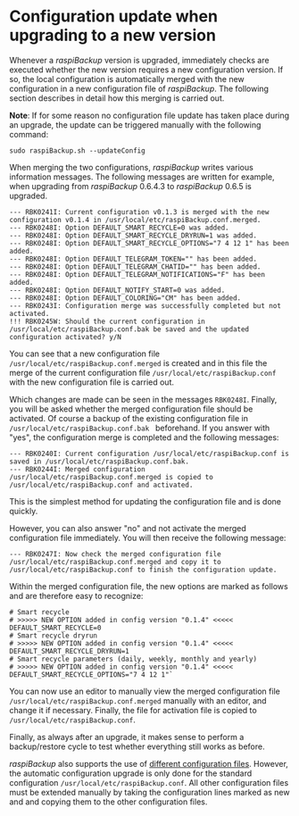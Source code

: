 # Configuration update when upgrading to a new version

Whenever a *raspiBackup* version is upgraded,
immediately checks are executed whether the new version requires a new
configuration version. If so, the local configuration is automatically
merged with the new configuration in a new
configuration file of *raspiBackup*.
The following section describes in detail how this merging
is carried out.

**Note**:
If for some reason no configuration file update
has taken place during an upgrade, the update can be triggered manually with the following command:

```
sudo raspiBackup.sh --updateConfig
```

When merging the two configurations, *raspiBackup* writes
various information messages. The following messages are written
for example, when upgrading from *raspiBackup* 0.6.4.3 to *raspiBackup*
0.6.5 is upgraded.

```
--- RBK0241I: Current configuration v0.1.3 is merged with the new configuration v0.1.4 in /usr/local/etc/raspiBackup.conf.merged.
--- RBK0248I: Option DEFAULT_SMART_RECYCLE=0 was added.
--- RBK0248I: Option DEFAULT_SMART_RECYCLE_DRYRUN=1 was added.
--- RBK0248I: Option DEFAULT_SMART_RECYCLE_OPTIONS="7 4 12 1" has been added.
--- RBK0248I: Option DEFAULT_TELEGRAM_TOKEN="" has been added.
--- RBK0248I: Option DEFAULT_TELEGRAM_CHATID="" has been added.
--- RBK0248I: Option DEFAULT_TELEGRAM_NOTIFICATIONS="F" has been added.
--- RBK0248I: Option DEFAULT_NOTIFY_START=0 was added.
--- RBK0248I: Option DEFAULT_COLORING="CM" has been added.
--- RBK0243I: Configuration merge was successfully completed but not activated.
!!! RBK0245W: Should the current configuration in /usr/local/etc/raspiBackup.conf.bak be saved and the updated configuration activated? y/N
```

You can see that a new configuration file
`/usr/local/etc/raspiBackup.conf.merged` is created and in this file the
merge of the current configuration file
`/usr/local/etc/raspiBackup.conf` with the new configuration file
is carried out.

Which changes are made can be seen in the
messages `RBK0248I`. Finally, you will be asked whether the
merged configuration file should be activated. Of course
a backup of the existing configuration file in
`/usr/local/etc/raspiBackup.conf.bak ` beforehand. If you answer with "yes",
the configuration merge is completed and the following
messages:

```
--- RBK0240I: Current configuration /usr/local/etc/raspiBackup.conf is saved in /usr/local/etc/raspiBackup.conf.bak.
--- RBK0244I: Merged configuration /usr/local/etc/raspiBackup.conf.merged is copied to /usr/local/etc/raspiBackup.conf and activated.
```

This is the simplest method for updating the configuration file
and is done quickly.

However, you can also answer "no" and not activate the merged configuration file
immediately. You will then receive the following
message:
```
--- RBK0247I: Now check the merged configuration file /usr/local/etc/raspiBackup.conf.merged and copy it to /usr/local/etc/raspiBackup.conf to finish the configuration update.
```

Within the merged configuration file, the new options are
marked as follows and are therefore easy to recognize:

```
# Smart recycle
# >>>>> NEW OPTION added in config version "0.1.4" <<<<<
DEFAULT_SMART_RECYCLE=0
# Smart recycle dryrun
# >>>>> NEW OPTION added in config version "0.1.4" <<<<<
DEFAULT_SMART_RECYCLE_DRYRUN=1
# Smart recycle parameters (daily, weekly, monthly and yearly)
# >>>>> NEW OPTION added in config version "0.1.4" <<<<<
DEFAULT_SMART_RECYCLE_OPTIONS="7 4 12 1"`
```

You can now use an editor to manually view the merged
configuration file `/usr/local/etc/raspiBackup.conf.merged` manually with an editor,
and change it if necessary. Finally, the file for
activation file is copied to `/usr/local/etc/raspiBackup.conf`.

Finally, as always after an upgrade, it makes sense to perform a backup/restore
cycle to test whether everything still works as before.

*raspiBackup* also supports the use of [different
configuration files](invocation-options.md#configFiles). However, the automatic configuration upgrade is only
done for the standard configuration `/usr/local/etc/raspiBackup.conf`.
All other configuration files must be extended manually by
taking the configuration lines marked as new and
and copying them to the other configuration files.

[.status]: translated
[.source]: https://www.linux-tips-and-tricks.de/de/raspibackupcategoried/567-raspibackup-konfigurationsupdate-nach-einem-upgrade-auf-eine-neue-version
[.source]: https://www.linux-tips-and-tricks.de/en/raspibackupcategorye/570-raspibackup-configuration-update-when-upgrading-to-a-new-version



